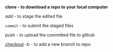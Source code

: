 **clone - to download a repo to your local computer**

*add* - to stage the edited file

`commit` - to submit the staged files

push - to upload the committed file to github

[checkout](#) -b - to add a new branch to repo
